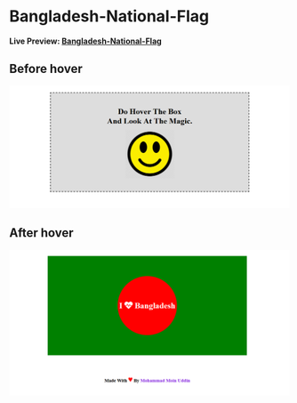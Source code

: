 ﻿# Bangladesh-National-Flag

**Live Preview: [Bangladesh-National-Flag](https://moinsoft.github.io/Bangladesh-National-Flag/)**
## Before hover

![Image of home page.](https://github.com/moinsoft/Bangladesh-National-Flag/blob/master/assets/before_hover.png)

## After hover

![Image of home page.](https://github.com/moinsoft/Bangladesh-National-Flag/blob/master/assets/after_hover.png)
